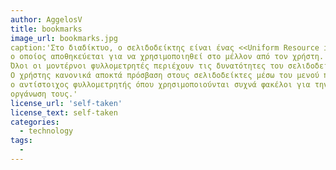 ```yaml
---
author: AggelosV
title: bookmarks
image_url: bookmarks.jpg
caption:'Στο διαδίκτυο, ο σελιδοδείκτης είναι ένας <<Uniform Resource identifier>> (URI)
ο οποίος αποθηκεύεται για να χρησιμοποιηθεί στο μέλλον από τον χρήστη.
Όλοι οι μοντέρνοι φυλλομετρητές περιέχουν τις δυνατότητες του σελιδοδείκτη.
Ο χρήστης κανονικά αποκτά πρόσβαση στους σελιδοδείκτες μέσω του μενού που παρέχει
ο αντίστοιχος φυλλομετρητής όπου χρησιμοποιούνται συχνά φακέλοι για την
οργάνωση τους.'
license_url: 'self-taken'
license_text: self-taken
categories:
  - technology
tags:
  - 
---
```

